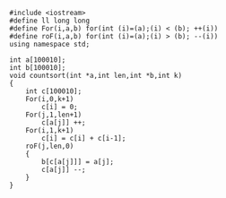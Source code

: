     #include <iostream>
    #define ll long long
    #define For(i,a,b) for(int (i)=(a);(i) < (b); ++(i))
    #define roF(i,a,b) for(int (i)=(a);(i) > (b); --(i))
    using namespace std;

    int a[100010];
    int b[100010];
    void countsort(int *a,int len,int *b,int k)
    {
        int c[100010];
        For(i,0,k+1)
            c[i] = 0;
        For(j,1,len+1)
            c[a[j]] ++;
        For(i,1,k+1)
            c[i] = c[i] + c[i-1];
        roF(j,len,0)
        {
            b[c[a[j]]] = a[j];
            c[a[j]] --;
        }
    }